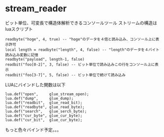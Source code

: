 # stream_reader
ビット単位、可変長で構造体解析できるコンソールツール
ストリームの構造はluaスクリプト

    readbyte("hoge", 4, true) -- "hoge"のデータを４倍と読み込み、コンソール上に表示許可
    local length = readbyte("length", 4, false) -- "length"のデータを４バイト読み込み変数に記憶
    readbyte("payload", length-1, false)
    readbit("foo[0-2]", 3, false) -- ビット単位で読み込みこの行をコンソール上に表示
    readbit("foo[3-7]", 5, false) -- ビット単位で続けて読み込み

LUAにバインドした関数は以下

    lua.def("open",     glue_stream_open);
    lua.def("dump",     glue_dump);
    lua.def("readbit",  glue_read_bit);
    lua.def("readbyte", glue_read_byte);
    lua.def("search",   glue_serch_byte);
    lua.def("cur_byte", glue_cur_byte);
    lua.def("cur_bit",  glue_cur_byte);
	
もっと色々バインド予定。。。
	
